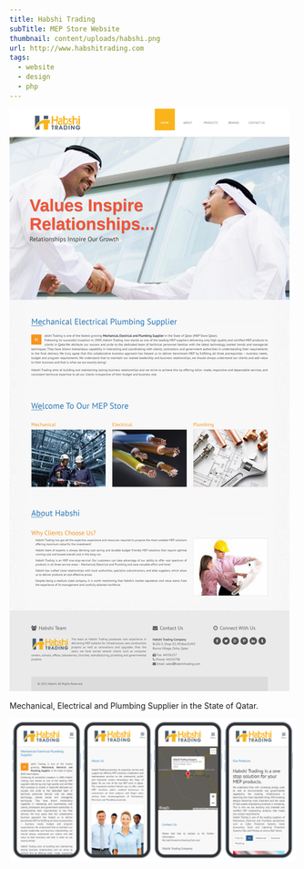 ```yaml
---
title: Habshi Trading
subTitle: MEP Store Website
thumbnail: content/uploads/habshi.png
url: http://www.habshitrading.com
tags:
  - website
  - design
  - php
---
```


![Habshi](content/uploads/habshi-home.png)

Mechanical, Electrical and Plumbing Supplier in the State of Qatar.

![Habshi](content/uploads/habshi-responsive.png)
